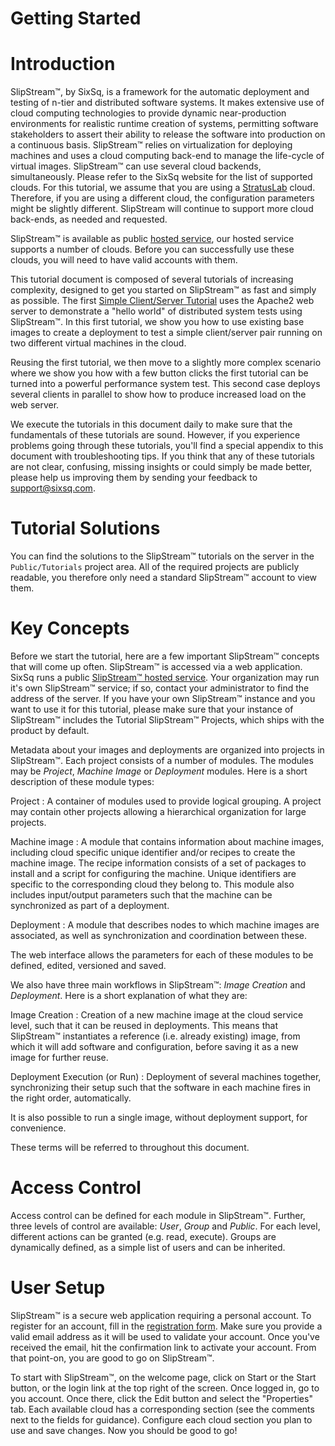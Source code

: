 Getting Started
===============

Introduction
============

SlipStream™, by SixSq, is a framework for the automatic deployment and
testing of n-tier and distributed software systems. It makes extensive
use of cloud computing technologies to provide dynamic near-production
environments for realistic runtime creation of systems, permitting
software stakeholders to assert their ability to release the software
into production on a continuous basis. SlipStream™ relies on
virtualization for deploying machines and uses a cloud computing
back-end to manage the life-cycle of virtual images. SlipStream™ can use
several cloud backends, simultaneously. Please refer to the SixSq
website for the list of supported clouds. For this tutorial, we assume
that you are using a [StratusLab](http://stratuslab.eu) cloud.
Therefore, if you are using a different cloud, the configuration
parameters might be slightly different. SlipStream will continue to
support more cloud back-ends, as needed and requested.

SlipStream™ is available as public [hosted
service](http://slipstream.sixsq.com), our hosted service supports a
number of clouds. Before you can successfully use these clouds, you will
need to have valid accounts with them.

This tutorial document is composed of several tutorials of increasing
complexity, designed to get you started on SlipStream™ as fast and
simply as possible. The first [Simple Client/Server
Tutorial](#chap-client-server) uses the Apache2 web server to
demonstrate a "hello world" of distributed system tests using
SlipStream™. In this first tutorial, we show you how to use existing
base images to create a deployment to test a simple client/server pair
running on two different virtual machines in the cloud.

Reusing the first tutorial, we then move to a slightly more complex
scenario where we show you how with a few button clicks the first
tutorial can be turned into a powerful performance system test. This
second case deploys several clients in parallel to show how to produce
increased load on the web server.

We execute the tutorials in this document daily to make sure that the
fundamentals of these tutorials are sound. However, if you experience
problems going through these tutorials, you'll find a special appendix
to this document with troubleshooting tips. If you think that any of
these tutorials are not clear, confusing, missing insights or could
simply be made better, please help us improving them by sending your
feedback to <support@sixsq.com>.

Tutorial Solutions
==================

You can find the solutions to the SlipStream™ tutorials on the server in
the `Public/Tutorials` project area. All of the required projects are
publicly readable, you therefore only need a standard SlipStream™
account to view them.

Key Concepts
============

Before we start the tutorial, here are a few important SlipStream™
concepts that will come up often. SlipStream™ is accessed via a web
application. SixSq runs a public [SlipStream™ hosted
service](http://slipstream.sixsq.com/). Your organization may run it's
own SlipStream™ service; if so, contact your administrator to find the
address of the server. If you have your own SlipStream™ instance and you
want to use it for this tutorial, please make sure that your instance of
SlipStream™ includes the Tutorial SlipStream™ Projects, which ships with
the product by default.

Metadata about your images and deployments are organized into projects
in SlipStream™. Each project consists of a number of modules. The
modules may be *Project*, *Machine Image* or *Deployment* modules. Here
is a short description of these module types:

Project
:   A container of modules used to provide logical grouping. A project
    may contain other projects allowing a hierarchical organization for
    large projects.

Machine image
:   A module that contains information about machine images, including
    cloud specific unique identifier and/or recipes to create the
    machine image. The recipe information consists of a set of packages
    to install and a script for configuring the machine. Unique
    identifiers are specific to the corresponding cloud they belong to.
    This module also includes input/output parameters such that the
    machine can be synchronized as part of a deployment.

Deployment
:   A module that describes nodes to which machine images are
    associated, as well as synchronization and coordination between
    these.

The web interface allows the parameters for each of these modules to be
defined, edited, versioned and saved.

We also have three main workflows in SlipStream™: *Image Creation* and
*Deployment*. Here is a short explanation of what they are:

Image Creation
:   Creation of a new machine image at the cloud service level, such
    that it can be reused in deployments. This means that SlipStream™
    instantiates a reference (i.e. already existing) image, from which
    it will add software and configuration, before saving it as a new
    image for further reuse.

Deployment Execution (or Run)
:   Deployment of several machines together, synchronizing their setup
    such that the software in each machine fires in the right order,
    automatically.

It is also possible to run a single image, without deployment support,
for convenience.

These terms will be referred to throughout this document.

Access Control
==============

Access control can be defined for each module in SlipStream™. Further,
three levels of control are available: *User*, *Group* and *Public*. For
each level, different actions can be granted (e.g. read, execute).
Groups are dynamically defined, as a simple list of users and can be
inherited.

User Setup
==========

SlipStream™ is a secure web application requiring a personal account. To
register for an account, fill in the [registration
form](http://slipstream.sixsq.com/register). Make sure you provide a
valid email address as it will be used to validate your account. Once
you've received the email, hit the confirmation link to activate your
account. From that point-on, you are good to go on SlipStream™.

To start with SlipStream™, on the welcome page, click on Start or the
Start button, or the login link at the top right of the screen. Once
logged in, go to you account. Once there, click the Edit button and
select the "Properties" tab. Each available cloud has a corresponding
section (see the comments next to the fields for guidance). Configure
each cloud section you plan to use and save changes. Now you should be
good to go!
